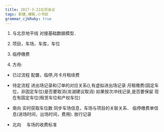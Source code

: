 ```yaml
---
title: 2017-3-22北京会议
tags: 新建,模板,小书匠
grammar_cjkRuby: true
---
```

1. 与北京地平线 对接基础数据模型．
2. 项目，车场，车库，车位

3. 临停缴费  
4. 方舟:

* 已过流程
 配置，临停,月卡月租续费
* 待定流程
  进出场记录和订单的对应关系(),有虚拟进出场记录
  月租缴费(固定车位，非固定车位)是否要取消(龙湖建议取消)
  如果按次冲线记录,是否要保留
  现在有固定车位(租赁车位和产权车位)
  
  
* 南向
实时获取车位数
同步车场信息，车场与项目的关联关系．
临停缴费单信息(进场时间，出场时间，费用).
放行记录


* 北向
　车场的收费标准